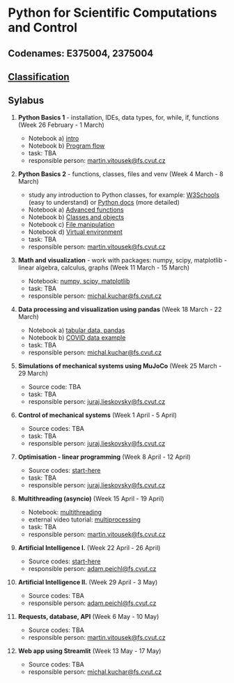 # Python for Scientific Computations and Control 
## Codenames: E375004, 2375004

## [Classification](courses/classification.md)

## Sylabus

1. **Python Basics 1** - installation, IDEs, data types, for, while, if, functions (Week 26 February - 1 March)

   - Notebook a) [intro](courses/intro.md)
   - Notebook b) [Program flow](courses/E375004/python_basics_1/basics_01.ipynb)
   - task: TBA
   - responsible person: martin.vitousek@fs.cvut.cz
   
2. **Python Basics 2** - functions, classes, files and venv (Week 4 March - 8 March)

   - study any introduction to Python classes, for example: [W3Schools](https://www.w3schools.com/python/python_classes.asp) (easy to understand) or [Python docs](https://docs.python.org/3/tutorial/classes.html) (more detailed)
   - Notebook a) [Advanced functions](courses/E375004/python_basics_2/basics_02a_functions_adv.ipynb)
   - Notebook b) [Classes and objects](courses/E375004/python_basics_2/basics_02b_oop.ipynb)
   - Notebook c) [File manipulation](courses/E375004/python_basics_2/basics_02c_files.ipynb)
   - Notebook d) [Virtual environment](courses/E375004/python_basics_2/basics_02d_venv.ipynb)
   - task: TBA
   - responsible person: martin.vitousek@fs.cvut.cz

3. **Math and visualization** - work with packages: numpy, scipy, matplotlib - linear algebra, calculus, graphs (Week 11 March - 15 March)

   - Notebook: [numpy, scipy, matplotlib](courses/E375004/numpy_matplotlib/numpy_matplotlib.ipynb)
   - task: TBA
   - responsible person: michal.kuchar@fs.cvut.cz

4. **Data processing and visualization using pandas** (Week 18 March - 22 March)

   - Notebook a) [tabular data, pandas](courses/E375004/data_pandas/basics_01.ipynb)
   - Notebook b) [COVID data example](courses/E375004/data_pandas/basics_02.ipynb)
   - task: TBA
   - responsible person: michal.kuchar@fs.cvut.cz


5. **Simulations of mechanical systems using MuJoCo** (Week 25 March - 29 March)

   - Source code: TBA
   - task: TBA
   - responsible person: juraj.lieskovsky@fs.cvut.cz

6. **Control of mechanical systems** (Week 1 April - 5 April)

   - Source codes: TBA
   - task: TBA
   - responsible person: juraj.lieskovsky@fs.cvut.cz

7. **Optimisation - linear programming** (Week 8 April - 12 April)

   - Source codes: [start-here](courses/E375004/optimisation/cvxpy.md)
   - task: TBA
   - responsible person: juraj.lieskovsky@fs.cvut.cz

8. **Multithreading (asyncio)** (Week 15 April - 19 April)

   - Notebook: [multithreading](courses/E375004/multithreading/multithreading.ipynb)
   - external video tutorial: [multiprocessing](https://youtu.be/fKl2JW_qrso)
   - task: TBA
   - responsible person: martin.vitousek@fs.cvut.cz


9. **Artificial Intelligence I.** (Week 22 April - 26 April)

   - Source codes: [start-here](courses/E375004/ai_chapter1/ai_chapter1.md)
   - responsible person: adam.peichl@fs.cvut.cz


10. **Artificial Intelligence II.** (Week 29 April - 3 May)

    - Source codes: TBA
    - responsible person: adam.peichl@fs.cvut.cz


11. **Requests, database, API** (Week 6 May - 10 May)

    - Source codes: TBA
    - responsible person: martin.vitousek@fs.cvut.cz


12. **Web app using Streamlit** (Week 13 May - 17 May)

    - Source codes: TBA
    - responsible person: michal.kuchar@fs.cvut.cz



